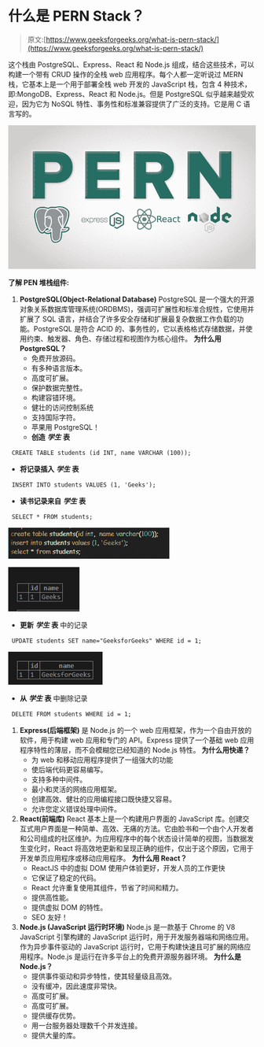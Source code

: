 # 什么是 PERN Stack？

> 原文:[https://www.geeksforgeeks.org/what-is-pern-stack/](https://www.geeksforgeeks.org/what-is-pern-stack/)

这个栈由 PostgreSQL、Express、React 和 Node.js 组成，结合这些技术，可以构建一个带有 CRUD 操作的全栈 web 应用程序。每个人都一定听说过 MERN 栈，它基本上是一个用于部署全栈 web 开发的 JavaScript 栈，包含 4 种技术，即:MongoDB、Express、React 和 Node.js。但是 PostgreSQL 似乎越来越受欢迎，因为它为 NoSQL 特性、事务性和标准兼容提供了广泛的支持。它是用 C 语言写的。

![What-is-PERN-Stack](img/3a55662313a5eaf4a768fd6cf924c34d.png)

**了解 PEN 堆栈组件:**

1.  **PostgreSQL(Object-Relational Database)**
    PostgreSQL 是一个强大的开源对象关系数据库管理系统(ORDBMS)，强调可扩展性和标准合规性，它使用并扩展了 SQL 语言，并结合了许多安全存储和扩展最复杂数据工作负载的功能。PostgreSQL 是符合 ACID 的、事务性的，它以表格格式存储数据，并使用约束、触发器、角色、存储过程和视图作为核心组件。
    **为什么用 PostgreSQL？**
    *   免费开放源码。
    *   有多种语言版本。
    *   高度可扩展。
    *   保护数据完整性。
    *   构建容错环境。
    *   健壮的访问控制系统
    *   支持国际字符。
    *   苹果用 PostgreSQL！
    *   **创造** ***学生*** **表**

```html
 CREATE TABLE students (id INT, name VARCHAR (100)); 

```

*   **将记录插入** ***学生*** **表**

```html
 INSERT INTO students VALUES (1, 'Geeks'); 

```

*   **读书记录来自** ***学生*** **表**

```html
 SELECT * FROM students; 

```

![](img/ae9dca6f5b2b54fbcdabdf8fbc07c69a.png)

![](img/a1555e3c3366a8d7d3cc120282b1bb3f.png)

*   **更新** ***学生*** **表**
    中的记录

```html
 UPDATE students SET name="GeeksforGeeks" WHERE id = 1; 

```

![](img/c857bc25a2a84745e2f800d8d5386fb7.png)

*   **从** ***学生*** **表**
    中删除记录

```html
 DELETE FROM students WHERE id = 1; 

```

1.  **Express(后端框架)**
    是 Node.js 的一个 web 应用框架，作为一个自由开放的软件，用于构建 web 应用和专门的 API。Express 提供了一个基础 web 应用程序特性的薄层，而不会模糊您已经知道的 Node.js 特性。
    **为什么用快递？**
    *   为 web 和移动应用程序提供了一组强大的功能
    *   使后端代码更容易编写。
    *   支持多种中间件。
    *   最小和灵活的网络应用框架。
    *   创建高效、健壮的应用编程接口既快捷又容易。
    *   允许您定义错误处理中间件。
2.  **React(前端库)**
    React 基本上是一个构建用户界面的 JavaScript 库。创建交互式用户界面是一种简单、高效、无痛的方法。它由脸书和一个由个人开发者和公司组成的社区维护。为应用程序中的每个状态设计简单的视图，当数据发生变化时，React 将高效地更新和呈现正确的组件，仅出于这个原因，它用于开发单页应用程序或移动应用程序。
    **为什么用 React？**
    *   ReactJS 中的虚拟 DOM 使用户体验更好，开发人员的工作更快
    *   它保证了稳定的代码。
    *   React 允许重复使用其组件，节省了时间和精力。
    *   提供高性能。
    *   提供虚拟 DOM 的特性。
    *   SEO 友好！
3.  **Node.js (JavaScript 运行时环境)**
    Node.js 是一款基于 Chrome 的 V8 JavaScript 引擎构建的 JavaScript 运行时，用于开发服务器端和网络应用。作为异步事件驱动的 JavaScript 运行时，它用于构建快速且可扩展的网络应用程序。Node.js 是运行在许多平台上的免费开源服务器环境。
    **为什么是 Node.js？**
    *   提供事件驱动和异步特性，使其轻量级且高效。
    *   没有缓冲，因此速度非常快。
    *   高度可扩展。
    *   高度可扩展。
    *   提供缓存优势。
    *   用一台服务器处理数千个并发连接。
    *   提供大量的库。